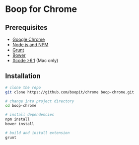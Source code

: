 # Boop for Chrome

## Prerequisites

* [Google Chrome](https://www.google.com/chrome/)
* [Node.js and NPM](https://nodejs.org/)
* [Grunt](http://gruntjs.com)
* [Bower](http://bower.io)
* [Xcode >6.1](https://developer.apple.com/xcode/) (Mac only)

## Installation

```sh
# clone the repo
git clone https://github.com/boopit/chrome boop-chrome.git

# change into project directory
cd boop-chrome

# install dependencies
npm install
bower install

# build and install extension
grunt
```
